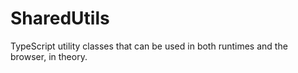 # SharedUtils
TypeScript utility classes that can be used in both runtimes and the browser, in theory.
